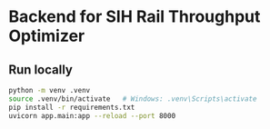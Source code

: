 # Backend for SIH Rail Throughput Optimizer

## Run locally
```bash
python -m venv .venv
source .venv/bin/activate   # Windows: .venv\Scripts\activate
pip install -r requirements.txt
uvicorn app.main:app --reload --port 8000
```
